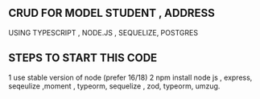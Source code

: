 ## CRUD FOR MODEL STUDENT , ADDRESS
  USING TYPESCRIPT , NODE.JS , SEQUELIZE, POSTGRES 
  
   ## STEPS TO START THIS CODE 
   1 use stable version of node (prefer 16/18)
   2 npm install  node js , express, seqeulize ,moment , typeorm, sequelize , zod, typeorm, umzug.
   
